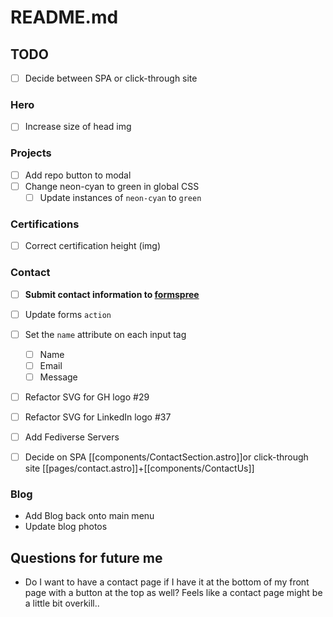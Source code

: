 # README.md

## TODO

- [ ] Decide between SPA or click-through site

### Hero

- [ ] Increase size of head img

### Projects

- [ ] Add repo button to modal
- [ ] Change neon-cyan to green in global CSS
  - [ ] Update instances of `neon-cyan` to `green`

### Certifications

- [ ] Correct certification height (img)

### Contact

- [ ] **Submit contact information to [formspree](https://formspree.io/)**

- [ ] Update forms `action`
- [ ] Set the `name` attribute on each input tag
  - [ ] Name
  - [ ] Email
  - [ ] Message
- [ ] Refactor SVG for GH logo #29
- [ ] Refactor SVG for LinkedIn logo #37
- [ ] Add Fediverse Servers

- [ ] Decide on SPA [[components/ContactSection.astro]]or click-through site [[pages/contact.astro]]+[[components/ContactUs]]

### Blog

- Add Blog back onto main menu
- Update blog photos

## Questions for future me

- Do I want to have a contact page if I have it at the bottom of my front page with a button at the top as well? Feels like a contact page might be a little bit overkill..
